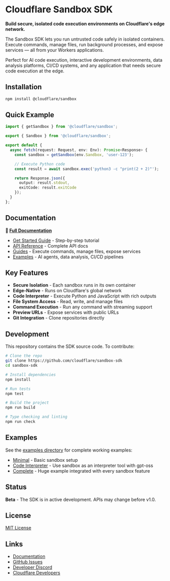 # Cloudflare Sandbox SDK

**Build secure, isolated code execution environments on Cloudflare's edge network.**

The Sandbox SDK lets you run untrusted code safely in isolated containers. Execute commands, manage files, run background processes, and expose services — all from your Workers applications.

Perfect for AI code execution, interactive development environments, data analysis platforms, CI/CD systems, and any application that needs secure code execution at the edge.

## Installation

```bash
npm install @cloudflare/sandbox
```

## Quick Example

```typescript
import { getSandbox } from '@cloudflare/sandbox';

export { Sandbox } from '@cloudflare/sandbox';

export default {
  async fetch(request: Request, env: Env): Promise<Response> {
    const sandbox = getSandbox(env.Sandbox, 'user-123');

    // Execute Python code
    const result = await sandbox.exec('python3 -c "print(2 + 2)"');

    return Response.json({
      output: result.stdout,
      exitCode: result.exitCode
    });
  }
};
```

## Documentation

**📖 [Full Documentation](https://developers.cloudflare.com/sandbox/)**

- [Get Started Guide](https://developers.cloudflare.com/sandbox/get-started/) - Step-by-step tutorial
- [API Reference](https://developers.cloudflare.com/sandbox/api/) - Complete API docs
- [Guides](https://developers.cloudflare.com/sandbox/guides/) - Execute commands, manage files, expose services
- [Examples](https://developers.cloudflare.com/sandbox/tutorials/) - AI agents, data analysis, CI/CD pipelines

## Key Features

- **Secure Isolation** - Each sandbox runs in its own container
- **Edge-Native** - Runs on Cloudflare's global network
- **Code Interpreter** - Execute Python and JavaScript with rich outputs
- **File System Access** - Read, write, and manage files
- **Command Execution** - Run any command with streaming support
- **Preview URLs** - Expose services with public URLs
- **Git Integration** - Clone repositories directly

## Development

This repository contains the SDK source code. To contribute:

```bash
# Clone the repo
git clone https://github.com/cloudflare/sandbox-sdk
cd sandbox-sdk

# Install dependencies
npm install

# Run tests
npm test

# Build the project
npm run build

# Type checking and linting
npm run check
```

## Examples

See the [examples directory](./examples) for complete working examples:

- [Minimal](./examples/minimal) - Basic sandbox setup
- [Code Interpreter](./examples/code-interpreter) - Use sandbox as an interpreter tool with gpt-oss
- [Complete](./examples/basic) - Huge example integrated with every sandbox feature

## Status

**Beta** - The SDK is in active development. APIs may change before v1.0.

## License

[MIT License](LICENSE)

## Links

- [Documentation](https://developers.cloudflare.com/sandbox/)
- [GitHub Issues](https://github.com/cloudflare/sandbox-sdk/issues)
- [Developer Discord](https://discord.cloudflare.com)
- [Cloudflare Developers](https://twitter.com/CloudflareDev)
